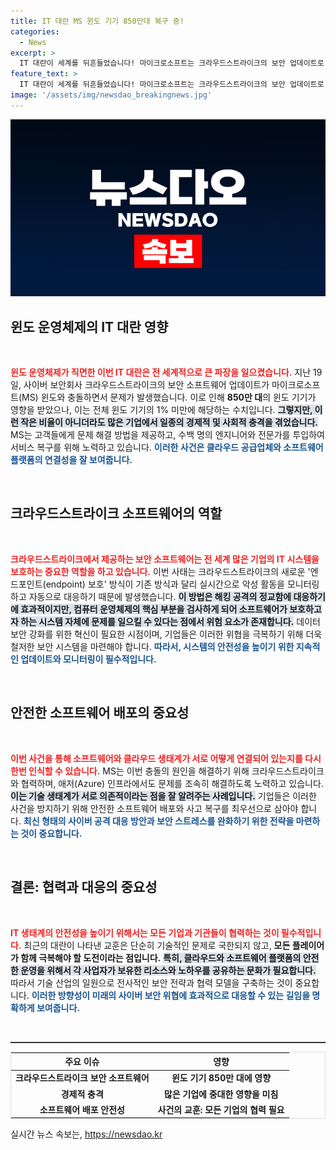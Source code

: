 ```yaml
---
title: IT 대란 MS 윈도 기기 850만대 복구 중!
categories:
  - News
excerpt: >
  IT 대란이 세계를 뒤흔들었습니다! 마이크로소프트는 크라우드스트라이크의 보안 업데이트로 인해 윈도 기기의 1% 미만이 영향을 받았다고 밝혔습니다. 하지만 이 작은 비율이 가져온 경제적, 사회적 충격은 상상 이상! 지금 바로 확인해보세요!
feature_text: >
  IT 대란이 세계를 뒤흔들었습니다! 마이크로소프트는 크라우드스트라이크의 보안 업데이트로 인해 윈도 기기의 1% 미만이 영향을 받았다고 밝혔습니다. 하지만 이 작은 비율이 가져온 경제적, 사회적 충격은 상상 이상! 지금 바로 확인해보세요!
image: '/assets/img/newsdao_breakingnews.jpg'
---
```


<p><img src="/assets/img/newsdao_breakingnews.jpg" alt="firstkoreanews 속보" /></p>

<h2 data-ke-size="size26">윈도 운영체제의 IT 대란 영향</h2>

<p data-ke-size="size16">&nbsp;</p>   

<p><b><span style="color: #ee2323;">윈도 운영체제가 직면한 이번 IT 대란은 전 세계적으로 큰 파장을 일으켰습니다.</span></b> 지난 19일, 사이버 보안회사 크라우드스트라이크의 보안 소프트웨어 업데이트가 마이크로소프트(MS) 윈도와 충돌하면서 문제가 발생했습니다. 이로 인해 <strong>850만 대</strong>의 윈도 기기가 영향을 받았으나, 이는 전체 윈도 기기의 1% 미만에 해당하는 수치입니다. <b><span style="background-color: #21538527;">그렇지만, 이런 작은 비율이 아니더라도 많은 기업에서 일종의 경제적 및 사회적 충격을 겪었습니다.</span></b> MS는 고객들에게 문제 해결 방법을 제공하고, 수백 명의 엔지니어와 전문가를 투입하여 서비스 복구를 위해 노력하고 있습니다. <b><span style="color: #1a5490;">이러한 사건은 클라우드 공급업체와 소프트웨어 플랫폼의 연결성을 잘 보여줍니다.</span></b></p>

<p data-ke-size="size16">&nbsp;</p>   

<h2 data-ke-size="size26">크라우드스트라이크 소프트웨어의 역할</h2>

<p data-ke-size="size16">&nbsp;</p>  

<p><b><span style="color: #ee2323;">크라우드스트라이크에서 제공하는 보안 소프트웨어는 전 세계 많은 기업의 IT 시스템을 보호하는 중요한 역할을 하고 있습니다.</span></b> 이번 사태는 크라우드스트라이크의 새로운 '엔드포인트(endpoint) 보호' 방식이 기존 방식과 달리 실시간으로 악성 활동을 모니터링하고 자동으로 대응하기 때문에 발생했습니다. <b><span style="background-color: #21538527;">이 방법은 해킹 공격의 정교함에 대응하기에 효과적이지만, 컴퓨터 운영체제의 핵심 부분을 검사하게 되어 소프트웨어가 보호하고자 하는 시스템 자체에 문제를 일으킬 수 있다는 점에서 위험 요소가 존재합니다.</span></b> 데이터 보안 강화를 위한 혁신이 필요한 시점이며, 기업들은 이러한 위협을 극복하기 위해 더욱 철저한 보안 시스템을 마련해야 합니다. <b><span style="color: #1a5490;">따라서, 시스템의 안전성을 높이기 위한 지속적인 업데이트와 모니터링이 필수적입니다.</span></b></p>

<p data-ke-size="size16">&nbsp;</p>   

<h2 data-ke-size="size26">안전한 소프트웨어 배포의 중요성</h2>

<p data-ke-size="size16">&nbsp;</p>  

<p><b><span style="color: #ee2323;">이번 사건을 통해 소프트웨어와 클라우드 생태계가 서로 어떻게 연결되어 있는지를 다시 한번 인식할 수 있습니다.</span></b> MS는 이번 충돌의 원인을 해결하기 위해 크라우드스트라이크와 협력하며, 애저(Azure) 인프라에서도 문제를 조속히 해결하도록 노력하고 있습니다. <b><span style="background-color: #21538527;">이는 기술 생태계가 서로 의존적이라는 점을 잘 알려주는 사례입니다.</span></b> 기업들은 이러한 사건을 방지하기 위해 안전한 소프트웨어 배포와 사고 복구를 최우선으로 삼아야 합니다. <b><span style="color: #1a5490;">최신 형태의 사이버 공격 대응 방안과 보안 스트레스를 완화하기 위한 전략을 마련하는 것이 중요합니다.</span></b></p>

<p data-ke-size="size16">&nbsp;</p>   

<h2 data-ke-size="size26">결론: 협력과 대응의 중요성</h2>

<p data-ke-size="size16">&nbsp;</p>  

<p><b><span style="color: #ee2323;">IT 생태계의 안전성을 높이기 위해서는 모든 기업과 기관들이 협력하는 것이 필수적입니다.</span></b> 최근의 대란이 나타낸 교훈은 단순히 기술적인 문제로 국한되지 않고, <strong>모든 플레이어가 함께 극복해야 할 도전이라는 점입니다.</strong> <b><span style="background-color: #21538527;">특히, 클라우드와 소프트웨어 플랫폼의 안전한 운영을 위해서 각 사업자가 보유한 리소스와 노하우를 공유하는 문화가 필요합니다.</span></b> 따라서 기술 산업의 일원으로 전사적인 보안 전략과 협력 모델을 구축하는 것이 중요합니다. <b><span style="color: #1a5490;">이러한 방향성이 미래의 사이버 보안 위협에 효과적으로 대응할 수 있는 길임을 명확하게 보여줍니다.</span></b></p>

<p data-ke-size="size16">&nbsp;</p>  

<hr style="height:2px;border:none;background-color:#333;" />

<table style="width:100%;border:1px solid #ddd;">
    <thead>
        <tr>
            <th style="text-align: center; height: 17px;"><b>주요 이슈</b></th>
            <th style="text-align: center; height: 17px;"><b>영향</b></th>
        </tr>
    </thead>
    <tbody>
        <tr>
            <td style="text-align: center; height: 17px;"><b>크라우드스트라이크 보안 소프트웨어</b></td>
            <td style="text-align: center; height: 17px;"><b>윈도 기기 850만 대에 영향</b></td>
        </tr>
        <tr>
            <td style="text-align: center; height: 17px;"><b>경제적 충격</b></td>
            <td style="text-align: center; height: 17px;"><b>많은 기업에 중대한 영향을 미침</b></td>
        </tr>
        <tr>
            <td style="text-align: center; height: 17px;"><b>소프트웨어 배포 안전성</b></td>
            <td style="text-align: center; height: 17px;"><b>사건의 교훈: 모든 기업의 협력 필요</b></td>
        </tr>
    </tbody>
</table>
실시간 뉴스 속보는, <a href="https://newsdao.kr" rel="dofollow">https://newsdao.kr</a>


